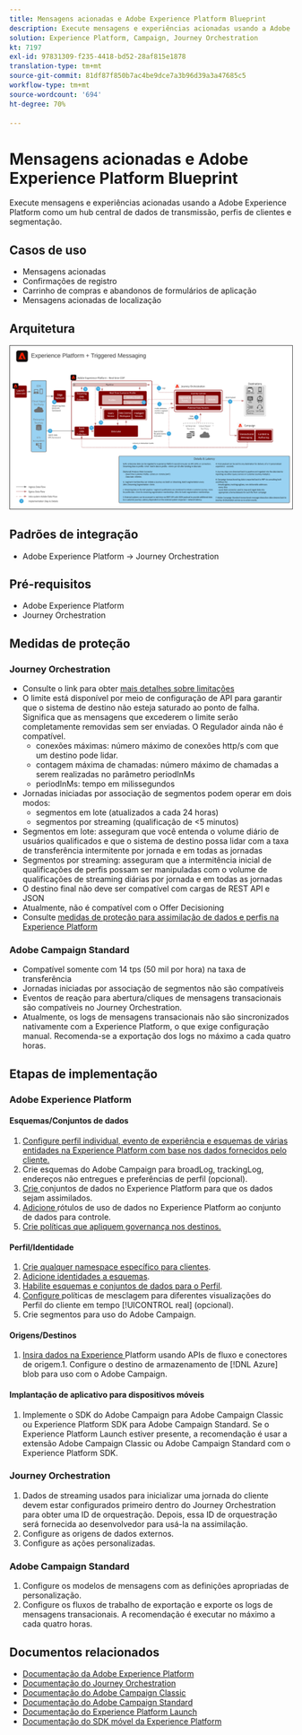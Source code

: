 ```yaml
---
title: Mensagens acionadas e Adobe Experience Platform Blueprint
description: Execute mensagens e experiências acionadas usando a Adobe Experience Platform como um hub central de dados de transmissão, perfis de clientes e segmentação.
solution: Experience Platform, Campaign, Journey Orchestration
kt: 7197
exl-id: 97831309-f235-4418-bd52-28af815e1878
translation-type: tm+mt
source-git-commit: 81df87f850b7ac4be9dce7a3b96d39a3a47685c5
workflow-type: tm+mt
source-wordcount: '694'
ht-degree: 70%

---
```


# Mensagens acionadas e Adobe Experience Platform Blueprint

Execute mensagens e experiências acionadas usando a Adobe Experience Platform como um hub central de dados de transmissão, perfis de clientes e segmentação.

## Casos de uso

* Mensagens acionadas
* Confirmações de registro
* Carrinho de compras e abandonos de formulários de aplicação
* Mensagens acionadas de localização

## Arquitetura

<img src="assets/triggered.svg" alt="Arquitetura de referência para o blueprint do Triggered Messaging e do Adobe Experience Platform" style="border:1px solid #4a4a4a" />

## Padrões de integração

* Adobe Experience Platform -> Journey Orchestration

## Pré-requisitos

* Adobe Experience Platform
* Journey Orchestration

## Medidas de proteção

### Journey Orchestration

* Consulte o link para obter [mais detalhes sobre limitações](https://experienceleague.adobe.com/docs/journeys/using/starting-with-journeys/limitations.html?lang=pt-BR#starting-with-journeys)
* O limite está disponível por meio de configuração de API para garantir que o sistema de destino não esteja saturado ao ponto de falha. Significa que as mensagens que excederem o limite serão completamente removidas sem ser enviadas. O Regulador ainda não é compatível.
   * conexões máximas: número máximo de conexões http/s com que um destino pode lidar.
   * contagem máxima de chamadas: número máximo de chamadas a serem realizadas no parâmetro periodInMs
   * periodInMs: tempo em milissegundos
* Jornadas iniciadas por associação de segmentos podem operar em dois modos:
   * segmentos em lote (atualizados a cada 24 horas)
   * segmentos por streaming (qualificação de &lt;5 minutos)
* Segmentos em lote: asseguram que você entenda o volume diário de usuários qualificados e que o sistema de destino possa lidar com a taxa de transferência intermitente por jornada e em todas as jornadas
* Segmentos por streaming: asseguram que a intermitência inicial de qualificações de perfis possam ser manipuladas com o volume de qualificações de streaming diárias por jornada e em todas as jornadas
* O destino final não deve ser compatível com cargas de REST API e JSON
* Atualmente, não é compatível com o Offer Decisioning
* Consulte [medidas de proteção para assimilação de dados e perfis na Experience Platform](https://experienceleague.adobe.com/docs/experience-platform/profile/guardrails.html?lang=pt-BR)

### Adobe Campaign Standard

* Compatível somente com 14 tps (50 mil por hora) na taxa de transferência
* Jornadas iniciadas por associação de segmentos não são compatíveis
* Eventos de reação para abertura/cliques de mensagens transacionais são compatíveis no Journey Orchestration.
* Atualmente, os logs de mensagens transacionais não são sincronizados nativamente com a Experience Platform, o que exige configuração manual. Recomenda-se a exportação dos logs no máximo a cada quatro horas.


## Etapas de implementação

### Adobe Experience Platform

#### Esquemas/Conjuntos de dados

1. [Configure perfil individual, evento de experiência e esquemas de várias entidades na Experience Platform com base nos dados fornecidos pelo cliente.](https://experienceleague.adobe.com/docs/platform-learn/tutorials/schemas/create-a-schema.html)
1. Crie esquemas do Adobe Campaign para broadLog, trackingLog, endereços não entregues e preferências de perfil (opcional).
1. [Crie ](https://experienceleague.adobe.com/docs/platform-learn/tutorials/data-ingestion/create-datasets-and-ingest-data.html) conjuntos de dados no Experience Platform para que os dados sejam assimilados.
1. [Adicione ](https://experienceleague.adobe.com/docs/platform-learn/tutorials/data-governance/classify-data-using-governance-labels.html) rótulos de uso de dados no Experience Platform ao conjunto de dados para controle.
1. [Crie políticas que apliquem governança nos destinos.](https://experienceleague.adobe.com/docs/platform-learn/tutorials/data-governance/create-data-usage-policies.html)

#### Perfil/Identidade

1. [Crie qualquer namespace específico para clientes](https://experienceleague.adobe.com/docs/platform-learn/tutorials/identities/label-ingest-and-verify-identity-data.html).
1. [Adicione identidades a esquemas](https://experienceleague.adobe.com/docs/platform-learn/tutorials/identities/label-ingest-and-verify-identity-data.html).
1. [Habilite esquemas e conjuntos de dados para o Perfil](https://experienceleague.adobe.com/docs/platform-learn/tutorials/profiles/bring-data-into-the-real-time-customer-profile.html).
1. [Configure ](https://experienceleague.adobe.com/docs/platform-learn/tutorials/profiles/create-merge-policies.html) políticas de mesclagem para diferentes visualizações do Perfil do cliente em tempo  [!UICONTROL real]  (opcional).
1. Crie segmentos para uso do Adobe Campaign.

#### Origens/Destinos

1. [Insira dados na Experience ](https://experienceleague.adobe.com/?recommended=ExperiencePlatform-D-1-2020.1.dataingestion) Platform usando APIs de fluxo e conectores de origem.1. Configure o destino de armazenamento de  [!DNL Azure] blob para uso com o Adobe Campaign.

#### Implantação de aplicativo para dispositivos móveis

1. Implemente o SDK do Adobe Campaign para Adobe Campaign Classic ou Experience Platform SDK para Adobe Campaign Standard. Se o Experience Platform Launch estiver presente, a recomendação é usar a extensão Adobe Campaign Classic ou Adobe Campaign Standard com o Experience Platform SDK.


### Journey Orchestration

1. Dados de streaming usados para inicializar uma jornada do cliente devem estar configurados primeiro dentro do Journey Orchestration para obter uma ID de orquestração. Depois, essa ID de orquestração será fornecida ao desenvolvedor para usá-la na assimilação.
1. Configure as origens de dados externos.
1. Configure as ações personalizadas.

### Adobe Campaign Standard

1. Configure os modelos de mensagens com as definições apropriadas de personalização.
1. Configure os fluxos de trabalho de exportação e exporte os logs de mensagens transacionais. A recomendação é executar no máximo a cada quatro horas.


## Documentos relacionados

* [Documentação da Adobe Experience Platform](https://experienceleague.adobe.com/docs/experience-platform.html?lang=pt-BR)
* [Documentação do Journey Orchestration](https://experienceleague.adobe.com/docs/journey-orchestration.html?lang=pt-BR)
* [Documentação do Adobe Campaign Classic](https://experienceleague.adobe.com/docs/campaign-classic.html?lang=pt-BR)
* [Documentação do Adobe Campaign Standard](https://experienceleague.adobe.com/docs/campaign-standard.html?lang=pt-BR)
* [Documentação do Experience Platform Launch](https://experienceleague.adobe.com/docs/launch.html?lang=pt-BR)
* [Documentação do SDK móvel da Experience Platform](https://experienceleague.adobe.com/docs/mobile.html?lang=pt-BR)
